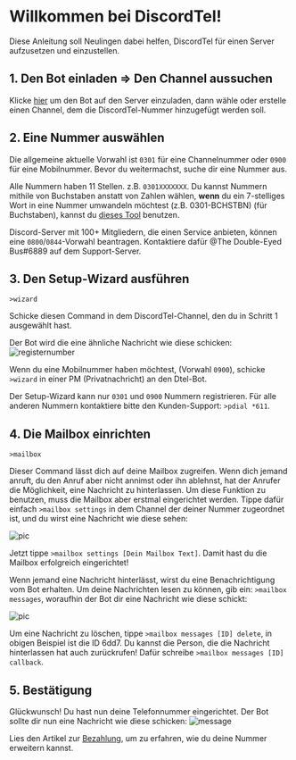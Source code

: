 # Willkommen bei DiscordTel!
Diese Anleitung soll Neulingen dabei helfen, DiscordTel für einen Server aufzusetzen und einzustellen.

## 1. Den Bot einladen => Den Channel aussuchen
Klicke [hier](https://discordapp.com/oauth2/authorize?client_id=377609965554237453&scope=bot&permissions=84997) um den Bot auf den Server einzuladen, dann wähle oder erstelle einen Channel, dem die DiscordTel-Nummer hinzugefügt werden soll.

## 2. Eine Nummer auswählen
Die allgemeine aktuelle Vorwahl ist `0301` für eine Channelnummer oder `0900` für eine Mobilnummer. Bevor du weitermachst, suche dir eine Nummer aus.

Alle Nummern haben 11 Stellen. z.B. `0301XXXXXXX`. Du kannst Nummern mithile von Buchstaben anstatt von Zahlen wählen, **wenn** du ein 7-stelliges Wort in eine Nummer umwandeln möchtest (z.B. 0301-BCHSTBN) (für Buchstaben), kannst du [dieses Tool](http://word2number.com) benutzen.

Discord-Server mit 100+ Mitgliedern, die einen Service anbieten, können eine `0800`/`0844`-Vorwahl beantragen. Kontaktiere dafür @The Double-Eyed Bus#6889 auf dem Support-Server.

## 3. Den Setup-Wizard ausführen
`>wizard`

Schicke diesen Command in dem DiscordTel-Channel, den du in Schritt 1 ausgewählt hast.

Der Bot wird die eine ähnliche Nachricht wie diese schicken: 
![registernumber](http://i.imgur.com/zMKAkPr.png)

Wenn du eine Mobilnummer haben möchtest, (Vorwahl `0900`), schicke `>wizard` in einer PM (Privatnachricht) an den Dtel-Bot.

Der Setup-Wizard kann nur `0301` und `0900` Nummern registrieren. Für alle anderen Nummern kontaktiere bitte den Kunden-Support: `>pdial *611`.

## 4. Die Mailbox einrichten
`>mailbox`

Dieser Command lässt dich auf deine Mailbox zugreifen. Wenn dich jemand anruft, du den Anruf aber nicht annimst oder ihn ablehnst, hat der Anrufer die Möglichkeit, eine Nachricht zu hinterlassen. Um diese Funktion zu benutzen, muss die Mailbox aber erstmal eingerichtet werden. Tippe dafür einfach `>mailbox settings` in dem Channel der deiner Nummer zugeordnet ist, und du wirst eine Nachricht wie diese sehen:

![pic](http://i.imgur.com/mv3h3nX.png)

Jetzt tippe `>mailbox settings [Dein Mailbox Text]`. Damit hast du die Mailbox erfolgreich eingerichtet!

Wenn jemand eine Nachricht hinterlässt, wirst du eine Benachrichtigung vom Bot erhalten. Um deine Nachrichten lesen zu können, gib ein: `>mailbox messages`, woraufhin der Bot dir eine Nachricht wie diese schickt:

![pic](http://i.imgur.com/nba617d.png)

Um eine Nachricht zu löschen, tippe `>mailbox messages [ID] delete`, in obigen Beispiel ist die ID 6dd7.
Du kannst die Person, die die Nachricht hinterlassen hat auch zurückrufen! Dafür schreibe `>mailbox messages [ID] callback`.

## 5. Bestätigung
Glückwunsch! Du hast nun deine Telefonnummer eingerichtet.
Der Bot sollte dir nun eine Nachricht wie diese schicken:
![message](http://i.imgur.com/vuOzp4d.png)

Lies den Artikel zur [Bezahlung](http://discordtel.readthedocs.io/en/latest/Payment/), um zu erfahren, wie du deine Nummer erweitern kannst.
